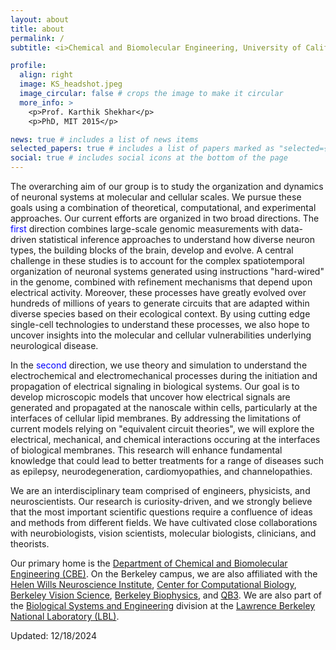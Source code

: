 ```yaml
---
layout: about
title: about
permalink: /
subtitle: <i>Chemical and Biomolecular Engineering, University of California Berkeley</i>

profile:
  align: right
  image: KS_headshot.jpeg
  image_circular: false # crops the image to make it circular
  more_info: >
    <p>Prof. Karthik Shekhar</p>
    <p>PhD, MIT 2015</p>

news: true # includes a list of news items
selected_papers: true # includes a list of papers marked as "selected={true}"
social: true # includes social icons at the bottom of the page
---
```


The overarching aim of our group is to study the organization and dynamics of neuronal systems at molecular and cellular scales. We pursue these goals using a combination of theoretical, computational, and experimental approaches. Our current efforts are organized in two broad directions. The <span style="color:blue">first</span> direction combines large-scale genomic measurements with data-driven statistical inference approaches to understand how diverse neuron types, the building blocks of the brain, develop and evolve. A central challenge in these studies is to account for the complex spatiotemporal organization of neuronal systems generated using instructions "hard-wired" in the genome, combined with refinement mechanisms that depend upon electrical activity. Moreover, these processes have greatly evolved over hundreds of millions of years to generate circuits that are adapted within diverse species based on their ecological context. By using cutting edge single-cell technologies to understand these processes, we also hope to uncover insights into the molecular and cellular vulnerabilities underlying neurological disease.   

In the <span style="color:blue">second</span> direction, we use theory and simulation to understand the electrochemical and electromechanical processes during the initiation and propagation of electrical signaling in biological systems. Our goal is to develop microscopic models that uncover how electrical signals are generated and propagated at the nanoscale within cells, particularly at the interfaces of cellular lipid membranes. By addressing the limitations of current models relying on "equivalent circuit theories", we will explore the electrical, mechanical, and chemical interactions occuring at the interfaces of biological membranes. This research will enhance fundamental knowledge that could lead to better treatments for a range of diseases such as epilepsy, neurodegeneration, cardiomyopathies, and channelopathies.

We are an interdisciplinary team comprised of engineers, physicists, and neuroscientists. Our research is curiosity-driven, and we strongly believe that the most important scientific questions require a confluence of ideas and methods from different fields. We have cultivated close collaborations with neurobiologists, vision scientists, molecular biologists, clinicians, and theorists.

Our primary home is the [Department of Chemical and Biomolecular Engineering (CBE)](https://chemistry.berkeley.edu/cbe). On the Berkeley campus, we are also affiliated with the [Helen Wills Neuroscience Institute](https://live-helen-wills-neuroscience-institute.pantheon.berkeley.edu), [Center for Computational Biology](https://ccb.berkeley.edu), [Berkeley Vision Science](https://vision.berkeley.edu/about-us/vision-science-program/), [Berkeley Biophysics](https://qb3.berkeley.edu/biophysics/), and [QB3](https://qb3.berkeley.edu). We are also part of the [Biological Systems and Engineering](https://biosciences.lbl.gov/bse/) division at the [Lawrence Berkeley National Laboratory (LBL)](https://www.lbl.gov).

Updated: 12/18/2024
